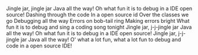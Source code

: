 Jingle jar, jingle jar
Java all the way!
Oh what fun it is to debug in a IDE open source!
Dashing through the code
In a open source id
Over the classes we go
Debugging all the way
Errors on bob-tail ring
Making errors bright
What fun it is to debug and sing a coding song tonight
Jingle jar, j-j-jingle jar
Java all the way!
Oh what fun it is to debug in a IDE open source!
Jingle jar, j-j-jingle jar
Java all the way!
O' what a lot fun, what a lot fun to debug and code in a open source IDE!
